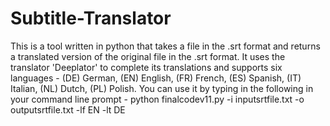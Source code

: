 # Subtitle-Translator

This is a tool written in python that takes a file in the .srt format and returns a translated version of the original file in the .srt format. It uses the translator 'Deeplator' to complete its translations and supports six languages - (DE) German, (EN) English, (FR) French, (ES) Spanish, (IT) Italian, (NL) Dutch, (PL) Polish. You can use it by typing in the following in your command line prompt - python finalcodev11.py -i inputsrtfile.txt -o outputsrtfile.txt -lf EN -lt DE 
